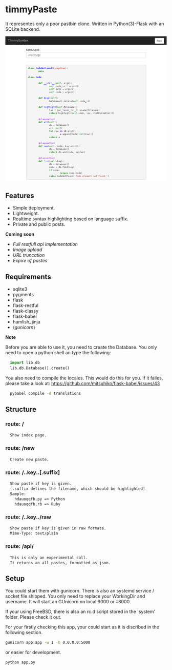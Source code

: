 timmyPaste
===========

It representes only a poor pastbin clone.
Written in Python(3)-Flask with an SQLite backend.

![Paste](screenshot.png)

Features
--------

* Simple deployment.
* Lightweight.
* Realtime syntax highlighting based on language suffix.
* Private and public posts.

**Coming soon**

* *Full restfull api implementation*
* *Image upload*
* *URL truncation*
* *Expire of pastes*

Requirements
------------

* sqlite3
* pygments
* flask
* flask-restful
* flask-classy
* flask-babel
* hamlish_jinja
* (*gunicorn*)

**Note**

Before you are able to use it, you need to create the Database.
You only need to open a python shell an type the following:

```python
  import lib.db
  lib.db.Database().create()
```

You also need to compile the locales. This would do this for you.
If it failes, please take a look at: https://github.com/mitsuhiko/flask-babel/issues/43

```bash
  pybabel compile -d translations
```

Structure
---------

### route: /
```
  Show index page.
```

### route: /new
```
  Create new paste.
```

### route: /..key..[.suffix]
```
  Show paste if key is given.
  [.suffix defines the filename, which should be highlighted]
  Sample: 
    hdauoqqfb.py => Python
    hdauoqqfb.rb => Ruby

```

### route: /..key../raw
```
  Show paste if key is given in raw formate.
  Mime-Type: text/plain
```

### route: /api/
```
  This is only an experimental call. 
  It returns an all pastes, formatted as json.
```

Setup
----------

You could start them with gunicorn.
There is also an systemd service / socket file shipped.
You only need to replace your WorkingDir and username. 
It will start an GUnicorn on local:9000 or ::8000.

If your using FreeBSD, there is also an rc.d script stored 
in the 'system' folder. Please check it out.

For your firstly checking this app, your could start as it is discribed
in the following section.

```bash
gunicorn app:app -w 1 -b 0.0.0.0:5000
```

or easier for development.

```bash
python app.py
```





